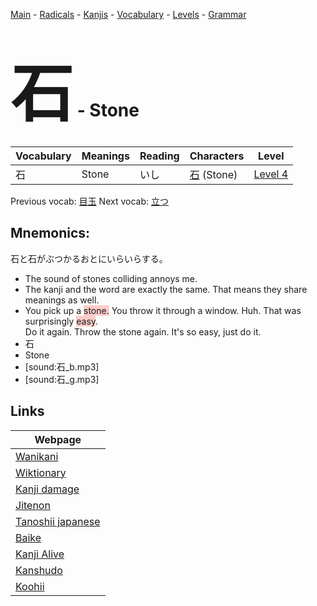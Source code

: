 <style> bigfont {font-size: 100px}</style>
[Main](../README.md) -
[Radicals](../radicals.md) -
[Kanjis](../kanjis.md) -
[Vocabulary](../vocabulary.md) -
[Levels](../levels.md) -
[Grammar](../grammar.md)
# <bigfont> 石</bigfont> - Stone 

| Vocabulary | Meanings | Reading | Characters | Level |
| --- | --- | --- | --- | --- |
| 石 | Stone | いし |  [石](../kanjis/石.md) (Stone) | [Level 4](../levels/wk_level4.md) |

Previous vocab: [目玉](目玉.md) Next vocab: [立つ](立つ.md) 

## Mnemonics:
石と石がぶつかるおとにいらいらする。
* The sound of stones colliding annoys me.
* The kanji and the word are exactly the same. That means they share meanings as well.
* You pick up a <span style="background-color:#ffcccb"> stone.</span> You throw it through a window. Huh. That was surprisingly <span style="background-color:#ffcccb"> easy</span>.<br />Do it again. Throw the stone again. It's so easy, just do it.
* 石
* Stone
* [sound:石_b.mp3]
* [sound:石_g.mp3]


## Links 

| Webpage |
| --- |
| [Wanikani          ](https://www.wanikani.com/kanji/石) |
| [Wiktionary        ](https://en.wiktionary.org/wiki/石) |
| [Kanji damage      ](http://www.kanjidamage.com/kanji/search?utf8=✓&q=石) |
| [Jitenon           ](https://jitenon.com/kanji/石) |
| [Tanoshii japanese ](https://www.tanoshiijapanese.com/dictionary/kanji.cfm?k=石) |
| [Baike             ](https://baike.baidu.com/item/石) |
| [Kanji Alive       ](https://app.kanjialive.com/石) |
| [Kanshudo          ](https://www.kanshudo.com/searchmn?q=石) |
| [Koohii            ](https://kanji.koohii.com/study/kanji/石) |
